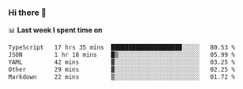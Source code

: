 ### Hi there 👋

<!--
**DBvc/DBvc** is a ✨ _special_ ✨ repository because its `README.md` (this file) appears on your GitHub profile.

Here are some ideas to get you started:

- 🔭 I’m currently working on ...
- 🌱 I’m currently learning ...
- 👯 I’m looking to collaborate on ...
- 🤔 I’m looking for help with ...
- 💬 Ask me about ...
- 📫 How to reach me: ...
- 😄 Pronouns: ...
- ⚡ Fun fact: ...
-->

📊 **Last week I spent time on**
<!--START_SECTION:waka-->

```txt
TypeScript   17 hrs 35 mins  ████████████████████░░░░░   80.53 %
JSON         1 hr 18 mins    █▒░░░░░░░░░░░░░░░░░░░░░░░   05.99 %
YAML         42 mins         ▓░░░░░░░░░░░░░░░░░░░░░░░░   03.25 %
Other        29 mins         ▓░░░░░░░░░░░░░░░░░░░░░░░░   02.25 %
Markdown     22 mins         ▒░░░░░░░░░░░░░░░░░░░░░░░░   01.72 %
```

<!--END_SECTION:waka-->

